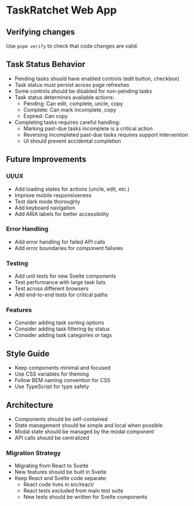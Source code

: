 # TaskRatchet Web App

## Verifying changes

Use `pnpm verify` to check that code changes are valid.

## Task Status Behavior

- Pending tasks should have enabled controls (edit button, checkbox)
- Task status must persist across page refreshes
- Some controls should be disabled for non-pending tasks
- Task status determines available actions:
  - Pending: Can edit, complete, uncle, copy
  - Complete: Can mark incomplete, copy
  - Expired: Can copy
- Completing tasks requires careful handling:
  - Marking past-due tasks incomplete is a critical action
  - Reversing incompleted past-due tasks requires support intervention
  - UI should prevent accidental completion

## Future Improvements

### UI/UX

- Add loading states for actions (uncle, edit, etc.)
- Improve mobile responsiveness
- Test dark mode thoroughly
- Add keyboard navigation
- Add ARIA labels for better accessibility

### Error Handling

- Add error handling for failed API calls
- Add error boundaries for component failures

### Testing

- Add unit tests for new Svelte components
- Test performance with large task lists
- Test across different browsers
- Add end-to-end tests for critical paths

### Features

- Consider adding task sorting options
- Consider adding task filtering by status
- Consider adding task categories or tags

## Style Guide

- Keep components minimal and focused
- Use CSS variables for theming
- Follow BEM naming convention for CSS
- Use TypeScript for type safety

## Architecture

- Components should be self-contained
- State management should be simple and local when possible
- Modal state should be managed by the modal component
- API calls should be centralized

### Migration Strategy

- Migrating from React to Svelte
- New features should be built in Svelte
- Keep React and Svelte code separate:
  - React code lives in src/react/
  - React tests excluded from main test suite
  - New tests should be written for Svelte components
